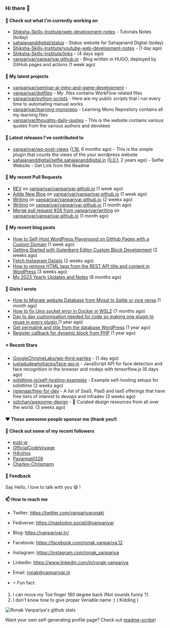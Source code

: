 ### Hi there 👋

#### 👷 Check out what I'm currently working on

- [Shiksha-Skills-Institute/web-development-notes](https://github.com/Shiksha-Skills-Institute/web-development-notes) - Tutorials Notes (today)
- [sahajananddigital/status](https://github.com/sahajananddigital/status) - Status website for Sahajanand Digital (today)
- [Shiksha-Skills-Institute/youtube-web-development-notes](https://github.com/Shiksha-Skills-Institute/youtube-web-development-notes) -  (1 day ago)
- [Shiksha-Skills-Institute/links](https://github.com/Shiksha-Skills-Institute/links) -  (4 days ago)
- [vanpariyar/vanpariyar.github.io](https://github.com/vanpariyar/vanpariyar.github.io) - Blog written in HUGO, deployed by GitHub pages and actions (1 week ago)

#### 🌱 My latest projects

- [vanpariyar/seminar-ai-intro-and-game-development](https://github.com/vanpariyar/seminar-ai-intro-and-game-development) - 
- [vanpariyar/dotfiles](https://github.com/vanpariyar/dotfiles) - My .files contains WorkFlow related files
- [vanpariyar/python-scripts](https://github.com/vanpariyar/python-scripts) - Here are my public scripts that i run every time to automating manual works
- [vanpariyar/learning-monorepo](https://github.com/vanpariyar/learning-monorepo) - Learning Mono Repository contains all my learning files
- [vanpariyar/thoughts-daily-quotes](https://github.com/vanpariyar/thoughts-daily-quotes) - This is the website contains various quotes from the various authors and devotees

#### 🔭 Latest releases I've contributed to

- [vanpariyar/wp-post-views](https://github.com/vanpariyar/wp-post-views) ([1.16](https://github.com/vanpariyar/wp-post-views/releases/tag/1.16), 6 months ago) - This is the simple plugin that counts the views of the your wordpress website
- [sahajananddigital/selfie.sahajananddigital.in](https://github.com/sahajananddigital/selfie.sahajananddigital.in) ([0.0.1](https://github.com/sahajananddigital/selfie.sahajananddigital.in/releases/tag/0.0.1), 2 years ago) - Selfie Website - Get Link from the Readme

#### 🔨 My recent Pull Requests

- [REV](https://github.com/vanpariyar/vanpariyar.github.io/pull/31) on [vanpariyar/vanpariyar.github.io](https://github.com/vanpariyar/vanpariyar.github.io) (1 week ago)
- [Adde New Blog](https://github.com/vanpariyar/vanpariyar.github.io/pull/30) on [vanpariyar/vanpariyar.github.io](https://github.com/vanpariyar/vanpariyar.github.io) (1 week ago)
- [Writing](https://github.com/vanpariyar/vanpariyar.github.io/pull/29) on [vanpariyar/vanpariyar.github.io](https://github.com/vanpariyar/vanpariyar.github.io) (2 weeks ago)
- [Writing](https://github.com/vanpariyar/vanpariyar.github.io/pull/28) on [vanpariyar/vanpariyar.github.io](https://github.com/vanpariyar/vanpariyar.github.io) (1 month ago)
- [Merge pull request #26 from vanpariyar/writing](https://github.com/vanpariyar/vanpariyar.github.io/pull/27) on [vanpariyar/vanpariyar.github.io](https://github.com/vanpariyar/vanpariyar.github.io) (1 month ago)

#### 📜 My recent blog posts

- [How to Self-Host WordPress Playground on GitHub Pages with a Custom Domain](https://vanpariyar.in/blog/how-to-self-host-wordpress-playground-on-github-pages-with-a-custom-domain/) (1 week ago)
- [Getting Started with Gutenberg Editor Custom Block Development](https://vanpariyar.in/blog/how-to-start-with-gutenberg-editor-custom-block-development/) (2 weeks ago)
- [Fetch Instagram Details](https://vanpariyar.in/blog/fetch-instagram-details/) (2 weeks ago)
- [How to remove HTML tags from the REST API title and content in WordPress](https://vanpariyar.in/blog/how-to-remove-html-tags-from-the-rest-api-title-and-content-in-wordpress/) (3 weeks ago)
- [My 2023 Yearly Updates and Notes](https://vanpariyar.in/blog/my-2023-yearly-updates-and-notes/) (8 months ago)

#### 📓 Gists I wrote

- [How to Migrate website Database from Mysql to Sqlite or vice versa](https://gist.github.com/720f04a57721e24eb2af2b1112ec89c4) (1 month ago)
- [How to fix Unix socket error in Docker in WSL2](https://gist.github.com/c3e90157b6aec1f19ae9462941412672) (7 months ago)
- [Day to day customisation needed for code so making one plugin to reuse in every plugin ](https://gist.github.com/95880b458a6110bb9f4d8c588cb4f119) (1 year ago)
- [Get permalink and title from the database WordPress](https://gist.github.com/d955fc9b1678f61b5839d306fa0ab55a) (1 year ago)
- [Register callback for dynamic block from PHP](https://gist.github.com/c31889716cefaa9dec24a40e0beb086f) (1 year ago)

#### ⭐ Recent Stars

- [GoogleChromeLabs/wp-third-parties](https://github.com/GoogleChromeLabs/wp-third-parties) -  (1 day ago)
- [justadudewhohacks/face-api.js](https://github.com/justadudewhohacks/face-api.js) - JavaScript API for face detection and face recognition in the browser and nodejs with tensorflow.js (6 days ago)
- [solidtime-io/self-hosting-examples](https://github.com/solidtime-io/self-hosting-examples) - Example self-hosting setups for solidtime (2 weeks ago)
- [ripienaar/free-for-dev](https://github.com/ripienaar/free-for-dev) - A list of SaaS, PaaS and IaaS offerings that have free tiers of interest to devops and infradev (3 weeks ago)
- [gztchan/awesome-design](https://github.com/gztchan/awesome-design) - 🌟 Curated design resources from all over the world. (3 weeks ago)

#### ❤️ These awesome people sponsor me (thank you!)


#### 👯 Check out some of my recent followers

- [eust-w](https://github.com/eust-w)
- [OfficialCodeVoyage](https://github.com/OfficialCodeVoyage)
- [H4rshxs](https://github.com/H4rshxs)
- [Pavanpatil326](https://github.com/Pavanpatil326)
- [Charles-Chrismann](https://github.com/Charles-Chrismann)

#### 💬 Feedback

Say Hello, I love to talk with you :smile: !

#### 📫 How to reach me

- Twitter: https://twitter.com/vanpariyaronakj
- Fediverse: https://mastodon.social/@vanpariyar
- Blog: https://vanpariyar.in/
- Facebook: https://facebook.com/ronak.vanpariya.12
- Instagram: https://instagram.com/ronak_vanpariya
- LinkedIn: https://www.linkedin.com/in/ronak-vanpariya
- Email: ronak@vanpariyar.in

- ⚡ Fun fact:

1. I can move my Toe finger 180 degree back (Not sounds funny ?).
2. I don't know how to give proper Veriable name :) ( Kidding )

![Ronak Vanpariya's github stats](https://github-readme-stats.vercel.app/api?username=vanpariyar&show_icons=true&hide_border=true)

Want your own self-generating profile page? Check out [readme-scribe](https://github.com/muesli/readme-scribe)!

